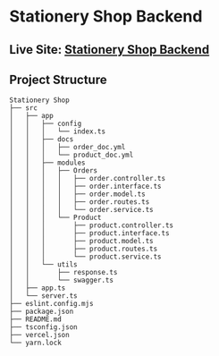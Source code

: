 # Stationery Shop Backend

## Live Site: [Stationery Shop Backend](https://stationery-shop-backend-ten.vercel.app/)

## Project Structure

```
Stationery Shop
├── src
│   ├── app
│   │   ├── config
│   │   │   └── index.ts
│   │   ├── docs
│   │   │   ├── order_doc.yml
│   │   │   └── product_doc.yml
│   │   ├── modules
│   │   │   ├── Orders
│   │   │   │   ├── order.controller.ts
│   │   │   │   ├── order.interface.ts
│   │   │   │   ├── order.model.ts
│   │   │   │   ├── order.routes.ts
│   │   │   │   └── order.service.ts
│   │   │   └── Product
│   │   │       ├── product.controller.ts
│   │   │       ├── product.interface.ts
│   │   │       ├── product.model.ts
│   │   │       ├── product.routes.ts
│   │   │       └── product.service.ts
│   │   └── utils
│   │       ├── response.ts
│   │       └── swagger.ts
│   ├── app.ts
│   └── server.ts
├── eslint.config.mjs
├── package.json
├── README.md
├── tsconfig.json
├── vercel.json
└── yarn.lock
```
